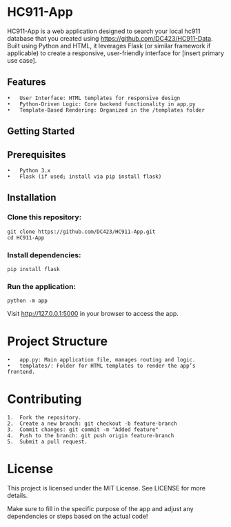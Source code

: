 

# HC911-App

HC911-App is a web application designed to search your local hc911 database that you created using https://github.com/DC423/HC911-Data. Built using Python and HTML, it leverages Flask (or similar framework if applicable) to create a responsive, user-friendly interface for [insert primary use case].

## Features

	•	User Interface: HTML templates for responsive design
	•	Python-Driven Logic: Core backend functionality in app.py
	•	Template-Based Rendering: Organized in the /templates folder

## Getting Started

## Prerequisites

	•	Python 3.x
	•	Flask (if used; install via pip install flask)

## Installation

### Clone this repository:

```
git clone https://github.com/DC423/HC911-App.git
cd HC911-App
```


### Install dependencies:

```
pip install flask
```


### Run the application:

```
python -m app
```


Visit http://127.0.0.1:5000 in your browser to access the app.

# Project Structure

	•	app.py: Main application file, manages routing and logic.
	•	templates/: Folder for HTML templates to render the app’s frontend.

# Contributing

	1.	Fork the repository.
	2.	Create a new branch: git checkout -b feature-branch
	3.	Commit changes: git commit -m "Added feature"
	4.	Push to the branch: git push origin feature-branch
	5.	Submit a pull request.

# License

This project is licensed under the MIT License. See LICENSE for more details.

Make sure to fill in the specific purpose of the app and adjust any dependencies or steps based on the actual code!
